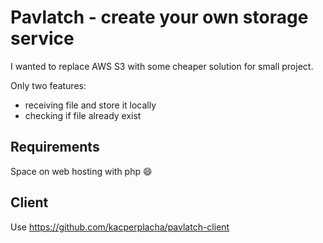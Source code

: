 # Pavlatch - create your own storage service

I wanted to replace AWS S3 with some cheaper solution for small project.

Only two features:
- receiving file and store it locally
- checking if file already exist

## Requirements

Space on web hosting with php :smile:

## Client
Use https://github.com/kacperplacha/pavlatch-client
